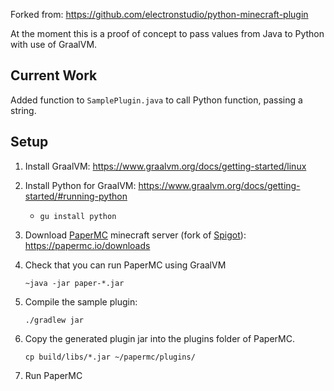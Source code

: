 Forked from: https://github.com/electronstudio/python-minecraft-plugin

At the moment this is a proof of concept to pass values from Java to Python with use of GraalVM.

## Current Work

Added function to `SamplePlugin.java` to call Python function, passing a string.

## Setup

1. Install GraalVM: https://www.graalvm.org/docs/getting-started/linux

2. Install Python for GraalVM: https://www.graalvm.org/docs/getting-started/#running-python
    - `gu install python`

3. Download [PaperMC](https://papermc.io/) minecraft server (fork of [Spigot](https://www.spigotmc.org)): https://papermc.io/downloads

4. Check that you can run PaperMC using GraalVM

    `~java -jar paper-*.jar`

5. Compile the sample plugin:

    `./gradlew jar`

6. Copy the generated plugin jar into the plugins folder of PaperMC.

    `cp build/libs/*.jar ~/papermc/plugins/`

7. Run PaperMC